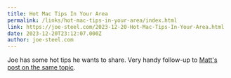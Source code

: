 ```yaml
---
title: Hot Mac Tips In Your Area
permalink: /links/hot-mac-tips-in-your-area/index.html
link: https://joe-steel.com/2023-12-20-Hot-Mac-Tips-In-Your-Area.html
date: 2023-12-20T23:12:07.000Z
author: joe-steel.com
---
```


Joe has some hot tips he wants to share. Very handy follow-up to [Matt's post on the same topic](https://birchtree.me/blog/my-favorite/).